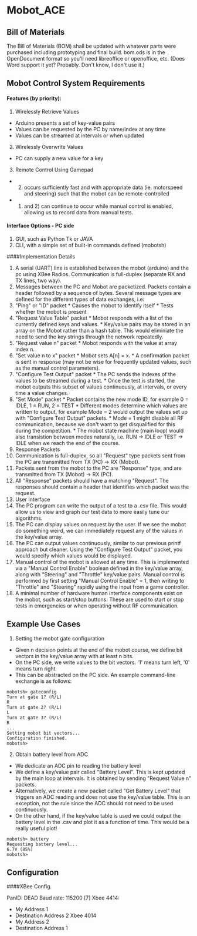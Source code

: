 # Mobot_ACE

## Bill of Materials

The Bill of Materials (BOM) shall be updated with whatever parts
were purchased including prototyping and final build. bom.ods is
in the OpenDocument format so you'll need libreoffice or openoffice,
etc. (Does Word support it yet? Probably. Don't know, I don't use it.) 

## Mobot Control System Requirements

#### Features (by priority):

1. Wirelessly Retrieve Values
  * Arduino presents a set of key-value pairs
  * Values can be requested by the PC by name/index at any time
  * Values can be streamed at intervals or when updated

2. Wirelessly Overwrite Values
  * PC can supply a new value for a key

3. Remote Control Using Gamepad
  * 2) occurs sufficiently fast and with appropriate data 
  (ie. motorspeed and steering) such that the mobot can be remote-controlled
  * 1) and 2) can continue to occur while manual control is enabled,
  allowing us to record data from manual tests. 

#### Interface Options - PC side

1. GUI, such as Python Tk or JAVA
2. CLI, with a simple set of built-in commands defined (mobotsh)

####Implementation Details

1. A serial (UART) line is established between the mobot (arduino) and the pc using XBee Radios.
Communication is full-duplex (separate RX and TX lines, two way).
2. Messages between the PC and Mobot are packetized. Packets contain a header followed by a sequence of bytes. Several message types are defined for the different types of data exchanges, i.e:
  1. "Ping" or "ID" packet
    * Causes the mobot to identify itself 
    * Tests whether the mobot is present
  2. "Request Value Table" packet
    * Mobot responds with a list of the currently defined keys and values.
    * Key/value pairs may be stored in an array on the Mobot rather than a hash table. This would eliminiate the need to send the key strings through the network repeatedly.
  3. "Request value n" packet
    * Mobot responds with the value at array index n.
  4. "Set value n to x" packet
    * Mobot sets A[n] = x.
    * A confirmation packet is sent in response (may not be wise for frequently updated values, such as the manual control parameters).
  5. "Configure Test Output" packet
    * The PC sends the indexes of the values to be streamed during a test.
    * Once the test is started, the mobot outputs this subset of values
  continuously, at intervals, or every time a value changes.
  6. "Set Mode" packet
    * Packet contains the new mode ID, for example
    0 = IDLE, 1 = RUN, 2 = TEST
    * Different modes determine which values are written to output,
    for example Mode = 2 would output the values set up with
    "Configure Test Output" packets.
    * Mode = 1 might disable all RF communication, because we
    don't want to get disqualified for this during the competition.
    * The mobot state machine (main loop) would also transistion between
    modes naturally, i.e. RUN -> IDLE or TEST -> IDLE when we reach the end
    of the course.
3. Response Packets
  1. Communication is full-duplex, so all "Request" type packets sent from
  the PC are transmitted from TX (PC) -> RX (Mobot).
  2. Packets sent from the mobot to the PC are "Response" type, and are
  transmitted from TX (Mobot) -> RX (PC).
  3. All "Response" packets should have a matching "Request". The responses
  should contain a header that identifies which packet was the request.
4. User Interface
  1. The PC program can write the output of a test to a .csv file. This
  would allow us to view and graph our test data to more easily tune our
  algorithms.
  2. The PC can display values on request by the user. If we see the mobot
  do something weird, we can immediately request any of the values in the
  key/value array.
  3. The PC can output values continuously, similar to our previous printf
  approach but cleaner. Using the "Configure Test Output" packet, you would
  specify which values would be displayed.
  4. Manual control of the mobot is allowed at any time. This is implemented
  via a "Manual Control Enable" boolean defined in the key/value array, along
  with "Steering" and "Throttle" key/value pairs. Manual control is performed
  by first setting "Manual Control Enable" = 1, then writing to "Throttle" and
  "Steering" rapidly using the input from a game controller.
  5. A minimal number of hardware human interface components exist on the mobot,
  such as start/stop buttons. These are used to start or stop tests in emergencies
  or when operating without RF communication.
   

## Example Use Cases

1. Setting the mobot gate configuration
 * Given n decision points at the end of the mobot course,
 we define bit vectors in the key/value array with at least n bits.
 * On the PC side, we write values to the bit vectors. '1' means turn left,
 '0' means turn right.
 * This can be abstracted on the PC side. An example command-line exchange is as follows:

 ```
mobotsh> gateconfig
Turn at gate 1? (R/L)
R
Turn at gate 2? (R/L)
L
Turn at gate 3? (R/L)
R
...
Setting mobot bit vectors...
Configuration finished.
mobotsh>
```

2. Obtain battery level from ADC
 * We dedicate an ADC pin to reading the battery level
 * We define a key/value pair called "Battery Level". This is kept updated by the
 main loop at intervals. It is obtained by sending "Request Value n" packets.
 * Alternatively, we create a new packet called "Get Battery Level" that triggers
 an ADC reading and does not use the key/value table. This is an exception, not the rule
 since the ADC should not need to be used continuously.
 * On the other hand, if the key/value table is used we could output the battery level in the .csv and plot it as a function of time. This would be a really useful plot!

```
mobotsh> battery
Requesting battery level...
6.7V (85%)
mobotsh>
```

## Configuration

####XBee Config.

PanID: DEAD
Baud rate: 115200 [7]
Xbee 4414: 
  * My Address 1
  * Destination Address 2
Xbee 4014 
  * My Address 2
  * Destination Address 1
  
